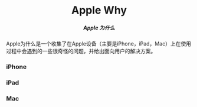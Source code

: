 <h1 align="center">Apple Why</h1>
<h5 align="center">Apple 为什么</h5>

<p>Apple为什么是一个收集了在Apple设备（主要是iPhone，iPad，Mac）上在使用过程中会遇到的一些很奇怪的问题，并给出面向用户的解决方案。</p>

### iPhone

### iPad

### Mac